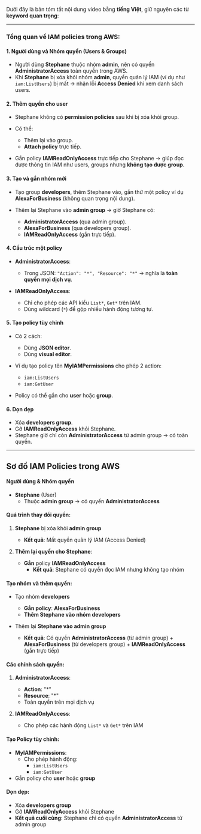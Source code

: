Dưới đây là bản tóm tắt nội dung video bằng **tiếng Việt**, giữ nguyên các từ **keyword quan trọng**:

---

### Tổng quan về **IAM policies** trong AWS:

#### 1. **Người dùng và Nhóm quyền (Users & Groups)**

* Người dùng **Stephane** thuộc nhóm **admin**, nên có quyền **AdministratorAccess** toàn quyền trong AWS.
* Khi **Stephane** bị xóa khỏi nhóm **admin**, quyền quản lý IAM (ví dụ như `iam:ListUsers`) bị mất → nhận lỗi **Access Denied** khi xem danh sách users.

#### 2. **Thêm quyền cho user**

* Stephane không có **permission policies** sau khi bị xóa khỏi group.
* Có thể:

  * Thêm lại vào group.
  * **Attach policy** trực tiếp.
* Gắn policy **IAMReadOnlyAccess** trực tiếp cho Stephane → giúp đọc được thông tin IAM như users, groups nhưng **không tạo được group**.

#### 3. **Tạo và gắn nhóm mới**

* Tạo group **developers**, thêm Stephane vào, gắn thử một policy ví dụ **AlexaForBusiness** (không quan trọng nội dung).
* Thêm lại Stephane vào **admin group** → giờ Stephane có:

  * **AdministratorAccess** (qua admin group).
  * **AlexaForBusiness** (qua developers group).
  * **IAMReadOnlyAccess** (gắn trực tiếp).

#### 4. **Cấu trúc một policy**

* **AdministratorAccess**:

  * Trong JSON: `"Action": "*", "Resource": "*"` → nghĩa là **toàn quyền mọi dịch vụ**.
* **IAMReadOnlyAccess**:

  * Chỉ cho phép các API kiểu `List*`, `Get*` trên IAM.
  * Dùng wildcard (`*`) để gộp nhiều hành động tương tự.

#### 5. **Tạo policy tùy chỉnh**

* Có 2 cách:

  * Dùng **JSON editor**.
  * Dùng **visual editor**.
* Ví dụ tạo policy tên **MyIAMPermissions** cho phép 2 action:

  * `iam:ListUsers`
  * `iam:GetUser`
* Policy có thể gắn cho **user** hoặc **group**.

#### 6. **Dọn dẹp**

* Xóa **developers group**.
* Gỡ **IAMReadOnlyAccess** khỏi Stephane.
* Stephane giờ chỉ còn **AdministratorAccess** từ admin group → có toàn quyền.

---

## Sơ đồ IAM Policies trong AWS

#### Người dùng & Nhóm quyền
- **Stephane** (User)
  - Thuộc **admin group** → có quyền **AdministratorAccess**

#### Quá trình thay đổi quyền:
1. **Stephane** bị xóa khỏi **admin group**
   - **Kết quả**: Mất quyền quản lý IAM (Access Denied)
   
2. **Thêm lại quyền cho Stephane**:
   - **Gắn** policy **IAMReadOnlyAccess**
     - **Kết quả**: Stephane có quyền đọc IAM nhưng không tạo nhóm

#### Tạo nhóm và thêm quyền:
- Tạo nhóm **developers**
  - **Gắn policy**: **AlexaForBusiness**
  - **Thêm Stephane vào nhóm developers**

- Thêm lại **Stephane vào admin group**
  - **Kết quả**: Có quyền **AdministratorAccess** (từ admin group) + **AlexaForBusiness** (từ developers group) + **IAMReadOnlyAccess** (gắn trực tiếp)

#### Các chính sách quyền:
1. **AdministratorAccess**:
   - **Action**: "*"
   - **Resource**: "*"
   - Toàn quyền trên mọi dịch vụ

2. **IAMReadOnlyAccess**:
   - Cho phép các hành động `List*` và `Get*` trên IAM

#### Tạo Policy tùy chỉnh:
- **MyIAMPermissions**:
  - Cho phép hành động:
    - `iam:ListUsers`
    - `iam:GetUser`
- Gắn policy cho **user** hoặc **group**

#### Dọn dẹp:
- Xóa **developers group**
- Gỡ **IAMReadOnlyAccess** khỏi Stephane
- **Kết quả cuối cùng**: Stephane chỉ có quyền **AdministratorAccess** từ admin group

